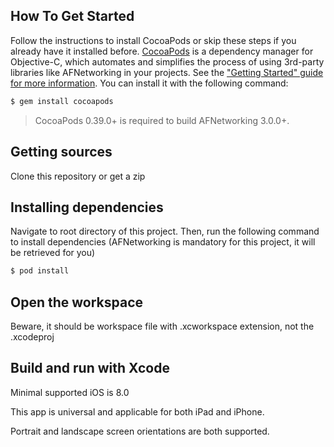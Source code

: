 ## How To Get Started

Follow the instructions to install CocoaPods or skip these steps if you already have it installed before.
[CocoaPods](http://cocoapods.org) is a dependency manager for Objective-C, which automates and simplifies the process of using 3rd-party libraries like AFNetworking in your projects. See the ["Getting Started" guide for more information](https://github.com/AFNetworking/AFNetworking/wiki/Getting-Started-with-AFNetworking). You can install it with the following command:

```bash
$ gem install cocoapods
```

> CocoaPods 0.39.0+ is required to build AFNetworking 3.0.0+.

## Getting sources
Clone this repository or get a zip

## Installing dependencies
Navigate to root directory of this project.
Then, run the following command to install dependencies (AFNetworking is mandatory for this project, it will be retrieved for you)

```bash
$ pod install
```

## Open the workspace
Beware, it should be workspace file with .xcworkspace extension, not the .xcodeproj

## Build and run with Xcode
Minimal supported iOS is 8.0

This app is universal and applicable for both iPad and iPhone.

Portrait and landscape screen orientations are both supported.

